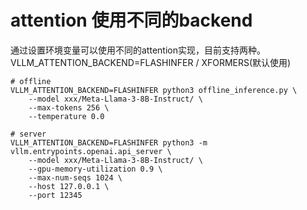 # attention 使用不同的backend

通过设置环境变量可以使用不同的attention实现，目前支持两种。
VLLM_ATTENTION_BACKEND=FLASHINFER / XFORMERS(默认使用)

```shell
# offline
VLLM_ATTENTION_BACKEND=FLASHINFER python3 offline_inference.py \
    --model xxx/Meta-Llama-3-8B-Instruct/ \
    --max-tokens 256 \
    --temperature 0.0

# server
VLLM_ATTENTION_BACKEND=FLASHINFER python3 -m vllm.entrypoints.openai.api_server \
    --model xxx/Meta-Llama-3-8B-Instruct/ \
    --gpu-memory-utilization 0.9 \
    --max-num-seqs 1024 \
    --host 127.0.0.1 \
    --port 12345
```
